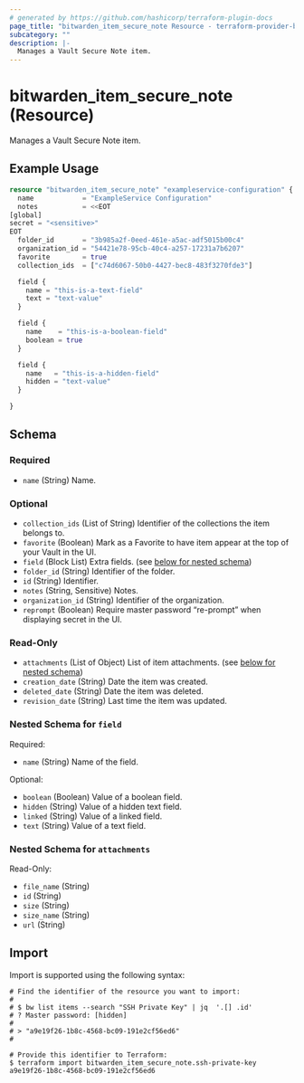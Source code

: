 ```yaml
---
# generated by https://github.com/hashicorp/terraform-plugin-docs
page_title: "bitwarden_item_secure_note Resource - terraform-provider-bitwarden"
subcategory: ""
description: |-
  Manages a Vault Secure Note item.
---
```


# bitwarden_item_secure_note (Resource)

Manages a Vault Secure Note item.

## Example Usage

```terraform
resource "bitwarden_item_secure_note" "exampleservice-configuration" {
  name            = "ExampleService Configuration"
  notes           = <<EOT
[global]
secret = "<sensitive>"
EOT
  folder_id       = "3b985a2f-0eed-461e-a5ac-adf5015b00c4"
  organization_id = "54421e78-95cb-40c4-a257-17231a7b6207"
  favorite        = true
  collection_ids  = ["c74d6067-50b0-4427-bec8-483f3270fde3"]

  field {
    name = "this-is-a-text-field"
    text = "text-value"
  }

  field {
    name    = "this-is-a-boolean-field"
    boolean = true
  }

  field {
    name   = "this-is-a-hidden-field"
    hidden = "text-value"
  }

}
```

<!-- schema generated by tfplugindocs -->
## Schema

### Required

- `name` (String) Name.

### Optional

- `collection_ids` (List of String) Identifier of the collections the item belongs to.
- `favorite` (Boolean) Mark as a Favorite to have item appear at the top of your Vault in the UI.
- `field` (Block List) Extra fields. (see [below for nested schema](#nestedblock--field))
- `folder_id` (String) Identifier of the folder.
- `id` (String) Identifier.
- `notes` (String, Sensitive) Notes.
- `organization_id` (String) Identifier of the organization.
- `reprompt` (Boolean) Require master password “re-prompt” when displaying secret in the UI.

### Read-Only

- `attachments` (List of Object) List of item attachments. (see [below for nested schema](#nestedatt--attachments))
- `creation_date` (String) Date the item was created.
- `deleted_date` (String) Date the item was deleted.
- `revision_date` (String) Last time the item was updated.

<a id="nestedblock--field"></a>
### Nested Schema for `field`

Required:

- `name` (String) Name of the field.

Optional:

- `boolean` (Boolean) Value of a boolean field.
- `hidden` (String) Value of a hidden text field.
- `linked` (String) Value of a linked field.
- `text` (String) Value of a text field.


<a id="nestedatt--attachments"></a>
### Nested Schema for `attachments`

Read-Only:

- `file_name` (String)
- `id` (String)
- `size` (String)
- `size_name` (String)
- `url` (String)

## Import

Import is supported using the following syntax:

```shell
# Find the identifier of the resource you want to import:
#
# $ bw list items --search "SSH Private Key" | jq  '.[] .id'
# ? Master password: [hidden]
#
# > "a9e19f26-1b8c-4568-bc09-191e2cf56ed6"
#

# Provide this identifier to Terraform:
$ terraform import bitwarden_item_secure_note.ssh-private-key a9e19f26-1b8c-4568-bc09-191e2cf56ed6
```
